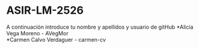 # ASIR-LM-2526

A continuación introduce tu nombre y apellidos y usuario de gitHub
*Alicia Vega Moreno - AVegMor  
*Carmen Calvo Verdaguer - carmen-cv 

